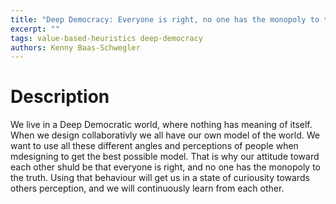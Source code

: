 ```yaml
---
title: "Deep Democracy: Everyone is right, no one has the monopoly to the truth"
excerpt: ""
tags: value-based-heuristics deep-democracy
authors: Kenny Baas-Schwegler
---
```


# Description

We live in a Deep Democratic world, where nothing has meaning of itself. When we design collaborativly we all have our own model of the world. We want to use all these different angles and perceptions of people when mdesigning to get the best possible model. That is why our attitude toward each other shuld be that everyone is right, and no one has the monopoly to the truth. Using that behaviour will get us in a state of curiousity towards others perception, and we will continuously learn from each other.
